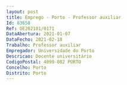 ```yaml
--- 
layout: post
title: Emprego - Porto - Professor auxiliar
Id: 83658
Ref: OE202101/0171
DataAbertura: 2021-01-07
DataFecho: 2021-02-18
Trabalho: Professor auxiliar
Empregador: Universidade do Porto
Descricao: Docente universitário
CodigoPostal: 4099-002 PORTO
Concelho: Porto
Distrito: Porto
--- 
```

